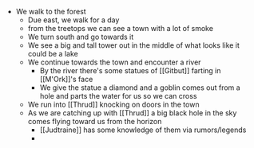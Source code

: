 - We walk to the forest
	- Due east, we walk for a day
	- from the treetops we can see a town with a lot of smoke
	- We turn south and go towards it
	- We see a big and tall tower out in the middle of what looks like it could be a lake
	- We continue towards the town and encounter a river
		- By the river there's some statues of [[Gitbut]] farting in [[M'Ork]]'s face
		- We give the statue a diamond and a goblin comes out from a hole and parts the water for us so we can cross
	- We run into [[Thrud]] knocking on doors in the town
	- As we are catching up with [[Thrud]] a big black hole in the sky comes flying toward us from the horizon
		- [[Judtraine]] has some knowledge of them via rumors/legends
		-